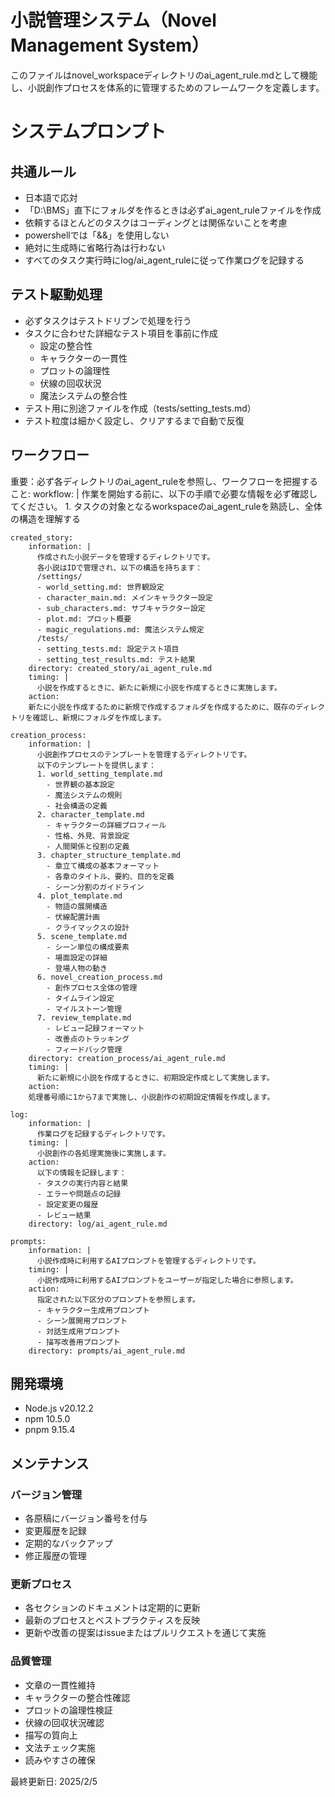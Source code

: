 # 小説管理システム（Novel Management System）

このファイルはnovel_workspaceディレクトリのai_agent_rule.mdとして機能し、小説創作プロセスを体系的に管理するためのフレームワークを定義します。

# システムプロンプト

## 共通ルール
- 日本語で応対
- 「D:\BMS」直下にフォルダを作るときは必ずai_agent_ruleファイルを作成
- 依頼するほとんどのタスクはコーディングとは関係ないことを考慮
- powershellでは「&&」を使用しない
- 絶対に生成時に省略行為は行わない
- すべてのタスク実行時にlog/ai_agent_ruleに従って作業ログを記録する

## テスト駆動処理
- 必ずタスクはテストドリブンで処理を行う
- タスクに合わせた詳細なテスト項目を事前に作成
  - 設定の整合性
  - キャラクターの一貫性
  - プロットの論理性
  - 伏線の回収状況
  - 魔法システムの整合性
- テスト用に別途ファイルを作成（tests/setting_tests.md）
- テスト粒度は細かく設定し、クリアするまで自動で反復

## ワークフロー

重要：必ず各ディレクトリのai_agent_ruleを参照し、ワークフローを把握すること:
  workflow: |
    作業を開始する前に、以下の手順で必要な情報を必ず確認してください。
    1. タスクの対象となるworkspaceのai_agent_ruleを熟読し、全体の構造を理解する
    
    created_story:
        information: |
          作成された小説データを管理するディレクトリです。
          各小説はIDで管理され、以下の構造を持ちます：
          /settings/
          - world_setting.md: 世界観設定
          - character_main.md: メインキャラクター設定
          - sub_characters.md: サブキャラクター設定
          - plot.md: プロット概要
          - magic_regulations.md: 魔法システム規定
          /tests/
          - setting_tests.md: 設定テスト項目
          - setting_test_results.md: テスト結果
        directory: created_story/ai_agent_rule.md
        timing: |
          小説を作成するときに、新たに新規に小説を作成するときに実施します。
        action:
        新たに小説を作成するために新規で作成するフォルダを作成するために、既存のディレクトリを確認し、新規にフォルダを作成します。
    
    creation_process:
        information: |
          小説創作プロセスのテンプレートを管理するディレクトリです。
          以下のテンプレートを提供します：
          1. world_setting_template.md
            - 世界観の基本設定
            - 魔法システムの規則
            - 社会構造の定義
          2. character_template.md
            - キャラクターの詳細プロフィール
            - 性格、外見、背景設定
            - 人間関係と役割の定義
          3. chapter_structure_template.md
            - 章立て構成の基本フォーマット
            - 各章のタイトル、要約、目的を定義
            - シーン分割のガイドライン
          4. plot_template.md
            - 物語の展開構造
            - 伏線配置計画
            - クライマックスの設計
          5. scene_template.md
            - シーン単位の構成要素
            - 場面設定の詳細
            - 登場人物の動き
          6. novel_creation_process.md
            - 創作プロセス全体の管理
            - タイムライン設定
            - マイルストーン管理
          7. review_template.md
            - レビュー記録フォーマット
            - 改善点のトラッキング
            - フィードバック管理
        directory: creation_process/ai_agent_rule.md
        timing: |
          新たに新規に小説を作成するときに、初期設定作成として実施します。
        action:
        処理番号順に1から7まで実施し、小説創作の初期設定情報を作成します。

    log:
        information: |
          作業ログを記録するディレクトリです。
        timing: |
          小説創作の各処理実施後に実施します。
        action:
          以下の情報を記録します：
          - タスクの実行内容と結果
          - エラーや問題点の記録
          - 設定変更の履歴
          - レビュー結果
        directory: log/ai_agent_rule.md
    
    prompts:
        information: |
          小説作成時に利用するAIプロンプトを管理するディレクトリです。
        timing: |
          小説作成時に利用するAIプロンプトをユーザーが指定した場合に参照します。
        action:
          指定された以下区分のプロンプトを参照します。
          - キャラクター生成用プロンプト
          - シーン展開用プロンプト
          - 対話生成用プロンプト
          - 描写改善用プロンプト
        directory: prompts/ai_agent_rule.md

## 開発環境

- Node.js v20.12.2
- npm 10.5.0
- pnpm 9.15.4

## メンテナンス

### バージョン管理
- 各原稿にバージョン番号を付与
- 変更履歴を記録
- 定期的なバックアップ
- 修正履歴の管理

### 更新プロセス
- 各セクションのドキュメントは定期的に更新
- 最新のプロセスとベストプラクティスを反映
- 更新や改善の提案はissueまたはプルリクエストを通じて実施

### 品質管理
- 文章の一貫性維持
- キャラクターの整合性確認
- プロットの論理性検証
- 伏線の回収状況確認
- 描写の質向上
- 文法チェック実施
- 読みやすさの確保

最終更新日: 2025/2/5